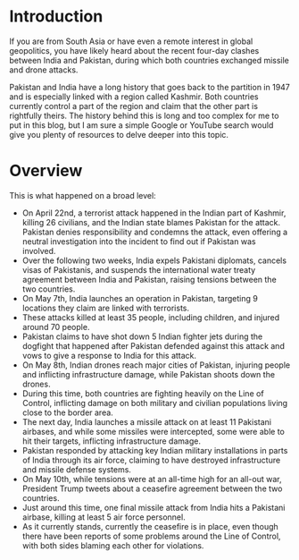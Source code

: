 # Introduction
If you are from South Asia or have even a remote interest in global geopolitics, you have likely heard about the recent four-day clashes between India and Pakistan, during which both countries exchanged missile and drone attacks.

Pakistan and India have a long history that goes back to the partition in 1947 and is especially linked with a region called Kashmir. Both countries currently control a part of the region and claim that the other part is rightfully theirs. The history behind this is long and too complex for me to put in this blog, but I am sure a simple Google or YouTube search would give you plenty of resources to delve deeper into this topic.

# Overview 
This is what happened on a broad level:
- On April 22nd, a terrorist attack happened in the Indian part of Kashmir, killing 26 civilians, and the Indian state blames Pakistan for the attack.
Pakistan denies responsibility and condemns the attack, even offering a neutral investigation into the incident to find out if Pakistan was involved.
- Over the following two weeks, India expels Pakistani diplomats, cancels visas of Pakistanis, and suspends the international water treaty agreement between India and Pakistan, raising tensions between the two countries.
- On May 7th, India launches an operation in Pakistan, targeting 9 locations they claim are linked with terrorists.
- These attacks killed at least 35 people, including children, and injured around 70 people.
- Pakistan claims to have shot down 5 Indian fighter jets during the dogfight that happened after Pakistan defended against this attack and vows to give a response to India for this attack.
- On May 8th, Indian drones reach major cities of Pakistan, injuring people and inflicting infrastructure damage, while Pakistan shoots down the drones.
- During this time, both countries are fighting heavily on the Line of Control, inflicting damage on both military and civilian populations living close to the border area.
- The next day, India launches a missile attack on at least 11 Pakistani airbases, and while some missiles were intercepted, some were able to hit their targets, inflicting infrastructure damage.
- Pakistan responded by attacking key Indian military installations in parts of India through its air force, claiming to have destroyed infrastructure and missile defense systems.
- On May 10th, while tensions were at an all-time high for an all-out war, President Trump tweets about a ceasefire agreement between the two countries.
- Just around this time, one final missile attack from India hits a Pakistani airbase, killing at least 5 air force personnel.
- As it currently stands, currently the ceasefire is in place, even though there have been reports of some problems around the Line of Control, with both sides blaming each other for violations.

